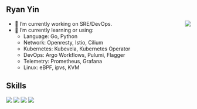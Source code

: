 ## Ryan Yin

<a href="https://github.com/anuraghazra/github-readme-stats">
  <img align="right" src="https://github-readme-stats.vercel.app/api?username=ryan4yin&show_icons=true&hide_border=false&icon_color=ffb90f&title_color=586069&count_private=true&include_all_commits=true" />
</a>

- 🔭 I’m currently working on SRE/DevOps.
- 🌱 I’m currently learning or using:
  - Language: Go, Python
  - Network: Openresty, Istio, Cilium
  - Kubernetes: Kubevela, Kubernetes Operator
  - DevOps: Argo Workflows, Pulumi, Flagger
  - Telemetry: Prometheus, Grafana
  - Linux: eBPF, ipvs, KVM

## Skills

[![](https://img.shields.io/badge/-Kubernetes-326de6?style=flat-square&logo=Kubernetes&logoColor=fff)](https://github.com/kubernetes/kubernetes)
[![](https://img.shields.io/badge/-Linux-000000?style=flat-square&logo=Linux&logoColor=fff)](https://github.com/torvalds/linux)
[![](https://img.shields.io/badge/-Python-3776ab?style=flat-square&logo=Python&logoColor=fff)](https://github.com/python/cpython)
[![](https://img.shields.io/badge/-Go-007d9c?style=flat-square&logo=Go&logoColor=fff)](https://github.com/golang/go)
